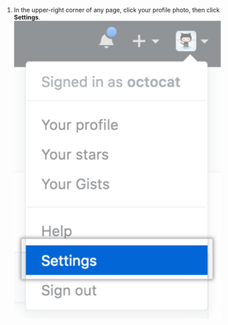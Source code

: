1. In the upper-right corner of any page, click your profile photo, then click **Settings**.
![Settings icon in the user bar](/assets/images/settings/userbar-account-settings_post2dot12.png)

